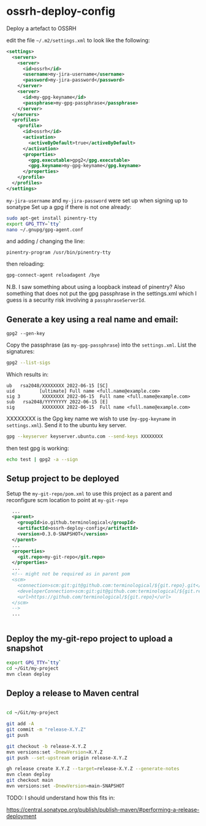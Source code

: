 # ossrh-deploy-config

Deploy a artefact to OSSRH

edit the file `~/.m2/settings.xml` to look like the following:

```XML
<settings>
  <servers>
    <server>
      <id>ossrh</id>
      <username>my-jira-username</username>
      <password>my-jira-password</password>
    </server>
    <server>
      <id>my-gpg-keyname</id>
      <passphrase>my-gpg-passphrase</passphrase>
    </server>
  </servers>
  <profiles>
    <profile>
      <id>ossrh</id>
      <activation>
        <activeByDefault>true</activeByDefault>
      </activation>
      <properties>
        <gpg.executable>gpg2</gpg.executable>
        <gpg.keyname>my-gpg-keyname</gpg.keyname>
      </properties>
    </profile>
  </profiles>
</settings>

```

`my-jira-username` and `my-jira-password` were set up when signing up to sonatype
Set up a gpg if there is not one already:

```BASH
sudo apt-get install pinentry-tty
export GPG_TTY=`tty`
nano ~/.gnupg/gpg-agent.conf
```

and adding / changing the line:

```
pinentry-program /usr/bin/pinentry-tty
```

then reloading:

```BASH
gpg-connect-agent reloadagent /bye
```

N.B. I saw something about using a loopback instead of pinentry?
Also something that does not put the gpg passphrase in the settings.xml which I guess is 
a security risk involving a `passphraseServerId`.

## Generate a key using a real name and email:

```
gpg2 --gen-key

```

Copy the passphrase (as `my-gpg-passphrase`) into the `settings.xml`.
List the signatures:

```BASH
gpg2 --list-sigs
```

Which results in:

```
ub   rsa2048/XXXXXXXX 2022-06-15 [SC]
uid         [ultimate] Full name <full.name@example.com>
sig 3        XXXXXXXX 2022-06-15  Full name <full.name@example.com>
sub   rsa2048/YYYYYYYY 2022-06-15 [E]
sig          XXXXXXXX 2022-06-15  Full name <full.name@example.com>
```

XXXXXXXX is the Gpg key name we wish to use (`my-gpg-keyname` in `settings.xml`). Send it to the ubuntu key server.

```BASH
gpg --keyserver keyserver.ubuntu.com --send-keys XXXXXXXX
```

then test gpg is working:

```BASH
echo test | gpg2 -a --sign
```

## Setup project to be deployed

Setup the `my-git-repo/pom.xml` to use this project as a parent and reconfigure scm location to point at `my-git-repo`

```XML
  ...
  <parent>
    <groupId>io.github.terminological</groupId>
    <artifactId>ossrh-deploy-config</artifactId>
    <version>0.3.0-SNAPSHOT</version>
  </parent>
  ...
  <properties>
    <git.repo>my-git-repo</git.repo>
  </properties>
  ...
  <!-- might not be required as in parent pom
  <scm>
    <connection>scm:git:git@github.com:terminological/${git.repo}.git</connection>
    <developerConnection>scm:git:git@github.com:terminological/${git.repo}.git</developerConnection>
    <url>https://github.com/terminological/${git.repo}</url>
  </scm>
  -->
  ...
  
```
## Deploy the my-git-repo project to upload a snapshot

```BASH
export GPG_TTY=`tty`
cd ~/Git/my-project
mvn clean deploy
```

## Deploy a release to Maven central

```BASH

cd ~/Git/my-project

git add -A
git commit -m "release-X.Y.Z"
git push

git checkout -b release-X.Y.Z
mvn versions:set -DnewVersion=X.Y.Z
git push --set-upstream origin release-X.Y.Z

gh release create X.Y.Z --target=release-X.Y.Z --generate-notes
mvn clean deploy
git checkout main
mvn versions:set -DnewVersion=main-SNAPSHOT

```

TODO: I should understand how this fits in:

https://central.sonatype.org/publish/publish-maven/#performing-a-release-deployment
